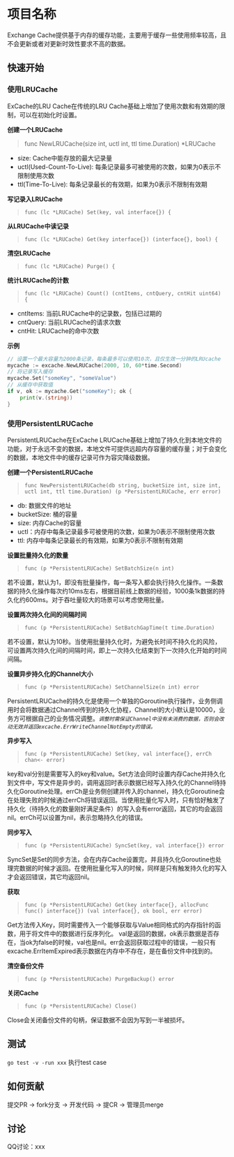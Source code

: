 # 项目名称

Exchange Cache提供基于内存的缓存功能，主要用于缓存一些使用频率较高，且不会更新或者对更新时效性要求不高的数据。

## 快速开始

### 使用LRUCache

ExCache的LRU Cache在传统的LRU Cache基础上增加了使用次数和有效期的限制，可以在初始化时设置。

**创建一个LRUCache**
> func NewLRUCache(size int, uctl int, ttl time.Duration) *LRUCache

- size: Cache中能存放的最大记录量
- uctl(Used-Count-To-Live): 每条记录最多可被使用的次数，如果为0表示不限制使用次数
- ttl(Time-To-Live): 每条记录最长的有效期，如果为0表示不限制有效期

**写记录入LRUCache**
> `func (lc *LRUCache) Set(key, val interface{}) {`

**从LRUCache中读记录**
> `func (lc *LRUCache) Get(key interface{}) (interface{}, bool) {`

**清空LRUCache**
>`func (lc *LRUCache) Purge() {`

**统计LRUCache的计数**
>   `func (lc *LRUCache) Count() (cntItems, cntQuery, cntHit uint64) {`

- cntItems: 当前LRUCache中的记录数，包括已过期的
- cntQuery: 当前LRUCache的请求次数
- cntHit: LRUCache的命中次数

**示例**

```go
// 设置一个最大容量为2000条记录，每条最多可以使用10次，且仅生效一分钟的LRUcache
mycache := excache.NewLRUCache(2000, 10, 60*time.Second)
// 将记录写入缓存
mycache.Set("someKey", "someValue")
// 从缓存中获取值
if v, ok := mycache.Get("someKey"); ok {
    print(v.(string))
}
```

### 使用PersistentLRUCache

PersistentLRUCache在ExCache LRUCache基础上增加了持久化到本地文件的功能，对于永远不变的数据，本地文件可提供远超内存容量的缓存量；对于会变化的数据，本地文件中的缓存记录可作为容灾降级数据。

**创建一个PersistentLRUCache**
> `func NewPersistentLRUCache(db string, bucketSize int, size int, uctl int, ttl time.Duration) (p *PersistentLRUCache, err error)`

- db: 数据文件的地址
- bucketSize: 桶的容量
- size: 内存Cache的容量
- uctl：内存中每条记录最多可被使用的次数，如果为0表示不限制使用次数
- ttl: 内存中每条记录最长的有效期，如果为0表示不限制有效期

**设置批量持久化的数量**
> `func (p *PersistentLRUCache) SetBatchSize(n int)`

若不设置，默认为1，即没有批量操作，每一条写入都会执行持久化操作。一条数据的持久化操作每次约10ms左右，根据目前线上数据的经验，1000条1k数据的持久化约600ms。对于吞吐量较大的场景可以考虑使用批量。

**设置两次持久化间的间隔时间**
> `func (p *PersistentLRUCache) SetBatchGapTime(t time.Duration)`

若不设置，默认为10秒。当使用批量持久化时，为避免长时间不持久化的风险，可设置两次持久化间的间隔时间，即上一次持久化结束到下一次持久化开始的时间间隔。

**设置异步持久化的Channel大小**
> `func (p *PersistentLRUCache) SetChannelSize(n int) error`

PersistentLRUCache的持久化是使用一个单独的Goroutine执行操作，业务侧调用时会将数据通过Channel传到的持久化协程，Channel的大小默认是10000，业务方可根据自己的业务情况调整。*`调整时需保证Channel中没有未消费的数据，否则会改动无效并返回excache.ErrWriteChannelNotEmpty的错误。`*

**异步写入**
> `func (p *PersistentLRUCache) Set(key, val interface{}, errCh chan<- error)`

key和val分别是需要写入的key和value。Set方法会同时设置内存Cache并持久化到文件中，写文件是异步的，调用返回时表示数据已经写入持久化的Channel待持久化Goroutine处理。errCh是业务侧创建并传入的channel，持久化Goroutine会在处理失败的时候通过errCh将错误返回。当使用批量化写入时，只有恰好触发了持久化（待持久化的数量刚好满足条件）的写入会有error返回，其它的均会返回nil。errCh可以设置为nil，表示忽略持久化的错误。

**同步写入**
> `func (p *PersistentLRUCache) SyncSet(key, val interface{}) error`

SyncSet是Set的同步方法，会在内存Cache设置完，并且持久化Goroutine也处理完数据的时候才返回。在使用批量化写入的时候，同样是只有触发持久化的写入才会返回错误，其它均返回nil。

**获取**
> `func (p *PersistentLRUCache) Get(key interface{}, allocFunc func() interface{}) (val interface{}, ok bool, err error)`

Get方法传入Key，同时需要传入一个能够获取与Value相同格式的内存指针的函数，用于将文件中的数据进行反序列化。
val是返回的数据，ok表示数据是否存在，当ok为false的时候，val也是nil。err会返回获取过程中的错误，一般只有excache.ErrItemExpired表示数据在内存中不存在，是在备份文件中找到的。

**清空备份文件**
> `func (p *PersistentLRUCache) PurgeBackup() error`

**关闭Cache**
> `func (p *PersistentLRUCache) Close()`

Close会关闭备份文件的句柄，保证数据不会因为写到一半被损坏。

## 测试

`go test -v -run xxx` 执行test case 

## 如何贡献

提交PR -> fork分支 -> 开发代码 -> 提CR -> 管理员merge

## 讨论

QQ讨论：xxx
